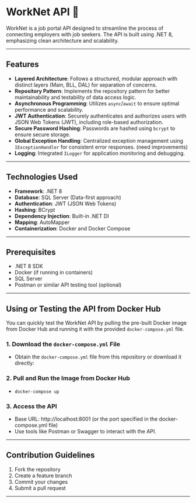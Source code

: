 
# WorkNet API :briefcase:

WorkNet is a job portal API designed to streamline the process of connecting employers with job seekers. The API is built using .NET 8, emphasizing clean architecture and scalability.

---

## Features

- **Layered Architecture**: Follows a structured, modular approach with distinct layers (Main, BLL, DAL) for separation of concerns.
- **Repository Pattern**: Implements the repository pattern for better maintainability and testability of data access logic.
- **Asynchronous Programming**: Utilizes `async`/`await` to ensure optimal performance and scalability.
- **JWT Authentication**: Securely authenticates and authorizes users with JSON Web Tokens (JWT), including role-based authorization.
- **Secure Password Hashing**: Passwords are hashed using `bcrypt` to ensure secure storage.
- **Global Exception Handling**: Centralized exception management using `IExceptionHandler` for consistent error responses. (need improvements)
- **Logging**: Integrated `ILogger` for application monitoring and debugging.

---

## Technologies Used

- **Framework**: .NET 8
- **Database**: SQL Server (Data-first approach)
- **Authentication**: JWT (JSON Web Tokens)
- **Hashing**: BCrypt
- **Dependency Injection**: Built-in .NET DI
- **Mapping**: AutoMapper
- **Containerization**: Docker and Docker Compose

---

## Prerequisites

- .NET 8 SDK
- Docker (if running in containers)
- SQL Server
- Postman or similar API testing tool (optional)

---

## Using or Testing the API from Docker Hub

You can quickly test the WorkNet API by pulling the pre-built Docker image from Docker Hub and running it with the provided `docker-compose.yml` file.

### 1. Download the `docker-compose.yml` File
- Obtain the `docker-compose.yml` file from this repository or download it directly:

### 2. Pull and Run the Image from Docker Hub
- `docker-compose up`

### 3. Access the API
- Base URL: http://localhost:8001 (or the port specified in the docker-compose.yml file)
- Use tools like Postman or Swagger to interact with the API.

---

## Contribution Guidelines

1. Fork the repository
2. Create a feature branch
3. Commit your changes
4. Submit a pull request

---
